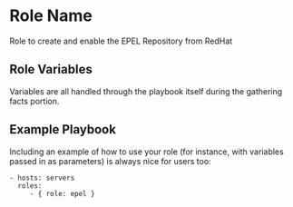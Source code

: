 Role Name
=========

Role to create and enable the EPEL Repository from RedHat

Role Variables
--------------

Variables are all handled through the playbook itself during the gathering facts portion. 

Example Playbook
----------------

Including an example of how to use your role (for instance, with variables passed in as parameters) is always nice for users too:

    - hosts: servers
      roles:
         - { role: epel }



